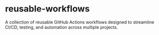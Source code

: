 # reusable-workflows
A collection of reusable GitHub Actions workflows designed to streamline CI/CD, testing, and automation across multiple projects.
